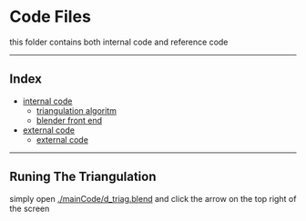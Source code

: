 # Code Files

this folder contains both internal code and reference code

---

## Index
- [internal code](mainCode)  
	- [triangulation algoritm](./mainCode/DelEncoding.py)  
	- [blender front end](./mainCode/d_triag.blend)   
- [external code](codReferences)
	-  [external code](codeReferences/encoding.py)

---

## Runing The Triangulation

simply open [./mainCode/d_triag.blend](./mainCode/d_triag.blend) and click the arrow on the top
right of the screen
